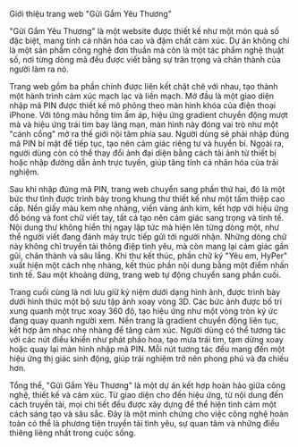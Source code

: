 Giới thiệu trang web "Gửi Gắm Yêu Thương"

"Gửi Gắm Yêu Thương" là một website được thiết kế như một món quà số đặc biệt, mang tính cá nhân hóa cao và đậm chất cảm xúc. Dự án không chỉ là một sản phẩm công nghệ đơn thuần mà còn là một tác phẩm nghệ thuật số, nơi từng dòng mã đều được viết bằng sự trân trọng và chân thành của người làm ra nó.

Trang web gồm ba phần chính được liên kết chặt chẽ với nhau, tạo thành một hành trình cảm xúc mạch lạc và liền mạch. Mở đầu là một giao diện nhập mã PIN được thiết kế mô phỏng theo màn hình khóa của điện thoại iPhone. Với tông màu hồng tím ấm áp, hiệu ứng gradient chuyển động mượt mà và hiệu ứng trái tim bay lãng mạn, màn hình này đóng vai trò như một "cánh cổng" mở ra thế giới nội tâm phía sau. Người dùng sẽ phải nhập đúng mã PIN bí mật để tiếp tục, tạo nên cảm giác riêng tư và huyền bí. Ngoài ra, người dùng còn có thể thay đổi ảnh đại diện bằng cách tải ảnh từ thiết bị hoặc nhập đường dẫn ảnh trực tuyến, giúp tăng tính cá nhân hóa của trải nghiệm.

Sau khi nhập đúng mã PIN, trang web chuyển sang phần thứ hai, đó là một bức thư tình được trình bày trong khung thư thiết kế như một tấm thiệp cao cấp. Nền giấy màu kem nhẹ nhàng, viền vàng ánh kim, kết hợp với hiệu ứng đổ bóng và font chữ viết tay, tất cả tạo nên cảm giác sang trọng và tinh tế. Nội dung thư không hiển thị ngay lập tức mà hiện lên từng dòng một, như thể người viết đang đánh máy trực tiếp gửi tới người nhận. Những dòng chữ này không chỉ truyền tải thông điệp tình yêu, mà còn mang lại cảm giác gần gũi, chân thành và sâu lắng. Khi thư kết thúc, phần chữ ký "Yêu em, HyPer" xuất hiện một cách nhẹ nhàng, kết thúc phần nội dung bằng một điểm nhấn tinh tế. Sau một khoảng dừng, trang web tự động chuyển sang phần cuối.

Trang cuối cùng là nơi lưu giữ kỷ niệm dưới dạng hình ảnh, được trình bày dưới hình thức một bộ sưu tập ảnh xoay vòng 3D. Các bức ảnh được bố trí xung quanh một trục xoay 360 độ, tạo hiệu ứng như một vòng tròn ký ức đang quay quanh người xem. Nền trang là gradient chuyển động liên tục, kết hợp âm nhạc nhẹ nhàng để tăng cảm xúc. Người dùng có thể tương tác với các nút điều khiển như phát pháo hoa, tạo mưa trái tim, tạm dừng xoay hoặc quay lại màn hình nhập mã PIN. Mỗi nút tương tác đều mang đến một hiệu ứng thị giác sinh động, giúp trải nghiệm trở nên phong phú và đa chiều hơn.

Tổng thể, "Gửi Gắm Yêu Thương" là một dự án kết hợp hoàn hảo giữa công nghệ, thiết kế và cảm xúc. Từ giao diện cho đến hiệu ứng, từ nội dung đến cách truyền tải, mọi chi tiết đều được xây dựng để thể hiện tình cảm một cách sáng tạo và sâu sắc. Đây là một minh chứng cho việc công nghệ hoàn toàn có thể là phương tiện truyền tải tình yêu, sự quan tâm và những điều thiêng liêng nhất trong cuộc sống.

